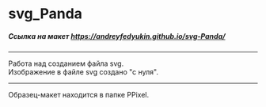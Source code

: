 # svg_Panda

##### Ссылка на макет https://andreyfedyukin.github.io/svg-Panda/

---

Работа над созданием файла svg.
<br>
Изображение в файле svg создано "с нуля".

---

Образец-макет находится в папке PPixel.

